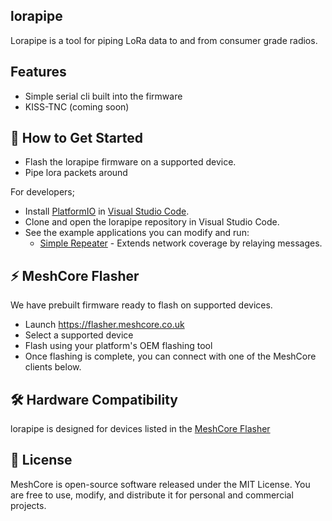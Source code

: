 ## lorapipe

Lorapipe is a tool for piping LoRa data to and from consumer grade radios.

## Features

 - Simple serial cli built into the firmware
 - KISS-TNC (coming soon)

## 🚀 How to Get Started

- Flash the lorapipe firmware on a supported device.
- Pipe lora packets around

For developers;

- Install [PlatformIO](https://docs.platformio.org) in [Visual Studio Code](https://code.visualstudio.com).
- Clone and open the lorapipe repository in Visual Studio Code.
- See the example applications you can modify and run:
  - [Simple Repeater](./examples/simple_repeater) - Extends network coverage by relaying messages.

## ⚡️ MeshCore Flasher

We have prebuilt firmware ready to flash on supported devices.

- Launch https://flasher.meshcore.co.uk
- Select a supported device
- Flash using your platform's OEM flashing tool
- Once flashing is complete, you can connect with one of the MeshCore clients below.


## 🛠 Hardware Compatibility

lorapipe is designed for devices listed in the [MeshCore Flasher](https://flasher.meshcore.co.uk)

## 📜 License

MeshCore is open-source software released under the MIT License. You are free to use, modify, and distribute it for personal and commercial projects.

